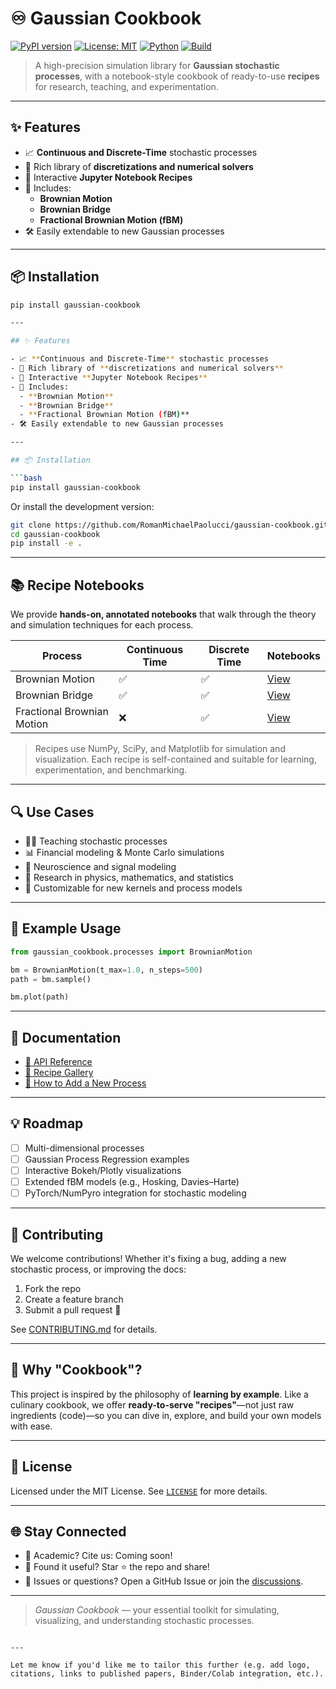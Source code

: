 # ♾️ Gaussian Cookbook

[![PyPI version](https://badge.fury.io/py/gaussian-cookbook.svg)](https://badge.fury.io/py/gaussian-cookbook)
[![License: MIT](https://img.shields.io/badge/License-MIT-blue.svg)](LICENSE)
[![Python](https://img.shields.io/badge/Python-3.8+-blue.svg)](https://www.python.org/)
[![Build](https://img.shields.io/github/actions/workflow/status/yourusername/gaussian-cookbook/python-package.yml)](https://github.com/yourusername/gaussian-cookbook/actions)

> A high-precision simulation library for **Gaussian stochastic processes**, with a notebook-style cookbook of ready-to-use **recipes** for research, teaching, and experimentation.

---

## ✨ Features

- 📈 **Continuous and Discrete-Time** stochastic processes
- 🧮 Rich library of **discretizations and numerical solvers**
- 🧪 Interactive **Jupyter Notebook Recipes**
- 🧊 Includes:
  - **Brownian Motion**
  - **Brownian Bridge**
  - **Fractional Brownian Motion (fBM)**
- 🛠️ Easily extendable to new Gaussian processes

---

## 📦 Installation

```bash
pip install gaussian-cookbook

---

## ✨ Features

- 📈 **Continuous and Discrete-Time** stochastic processes
- 🧮 Rich library of **discretizations and numerical solvers**
- 🧪 Interactive **Jupyter Notebook Recipes**
- 🧊 Includes:
  - **Brownian Motion**
  - **Brownian Bridge**
  - **Fractional Brownian Motion (fBM)**
- 🛠️ Easily extendable to new Gaussian processes

---

## 📦 Installation

```bash
pip install gaussian-cookbook
````

Or install the development version:

```bash
git clone https://github.com/RomanMichaelPaolucci/gaussian-cookbook.git
cd gaussian-cookbook
pip install -e .
```

---

## 📚 Recipe Notebooks

We provide **hands-on, annotated notebooks** that walk through the theory and simulation techniques for each process.

| Process                    | Continuous Time | Discrete Time | Notebooks                              |
| -------------------------- | --------------- | ------------- | -------------------------------------- |
| Brownian Motion            | ✅               | ✅             | [View](notebooks/BrownianMotion.ipynb) |
| Brownian Bridge            | ✅               | ✅             | [View](notebooks/BrownianBridge.ipynb) |
| Fractional Brownian Motion | ❌               | ✅             | [View](notebooks/FractionalBM.ipynb)   |

> Recipes use NumPy, SciPy, and Matplotlib for simulation and visualization. Each recipe is self-contained and suitable for learning, experimentation, and benchmarking.

---

## 🔍 Use Cases

* 🧑‍🏫 Teaching stochastic processes
* 📊 Financial modeling & Monte Carlo simulations
* 🧠 Neuroscience and signal modeling
* 🧪 Research in physics, mathematics, and statistics
* 🔧 Customizable for new kernels and process models

---

## 🧰 Example Usage

```python
from gaussian_cookbook.processes import BrownianMotion

bm = BrownianMotion(t_max=1.0, n_steps=500)
path = bm.sample()

bm.plot(path)
```

---

## 📖 Documentation

* [📘 API Reference](https://yourusername.github.io/gaussian-cookbook/)
* [🧪 Recipe Gallery](notebooks/)
* [🔧 How to Add a New Process](docs/how_to_add_new_process.md)

---

## 💡 Roadmap

* [ ] Multi-dimensional processes
* [ ] Gaussian Process Regression examples
* [ ] Interactive Bokeh/Plotly visualizations
* [ ] Extended fBM models (e.g., Hosking, Davies–Harte)
* [ ] PyTorch/NumPyro integration for stochastic modeling

---

## 🤝 Contributing

We welcome contributions! Whether it's fixing a bug, adding a new stochastic process, or improving the docs:

1. Fork the repo
2. Create a feature branch
3. Submit a pull request 🚀

See [CONTRIBUTING.md](CONTRIBUTING.md) for details.

---

## 🧠 Why "Cookbook"?

This project is inspired by the philosophy of **learning by example**. Like a culinary cookbook, we offer **ready-to-serve "recipes"**—not just raw ingredients (code)—so you can dive in, explore, and build your own models with ease.

---

## 📜 License

Licensed under the MIT License. See [`LICENSE`](LICENSE) for more details.

---

## 🌐 Stay Connected

* 🔬 Academic? Cite us: Coming soon!
* 📣 Found it useful? Star ⭐ the repo and share!
* 🐛 Issues or questions? Open a GitHub Issue or join the [discussions](https://github.com/yourusername/gaussian-cookbook/discussions).

---

> *Gaussian Cookbook* — your essential toolkit for simulating, visualizing, and understanding stochastic processes.

```

---

Let me know if you'd like me to tailor this further (e.g. add logo, citations, links to published papers, Binder/Colab integration, etc.).
```
